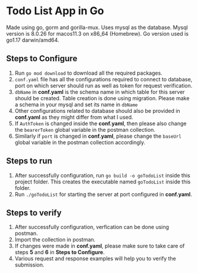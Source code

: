 # Todo List App in Go

Made using go, gorm and gorilla-mux. Uses mysql as the database. Mysql version is 8.0.26 for macos11.3 on x86_64 (Homebrew). Go version used is go1.17 darwin/amd64.

## Steps to Configure

1. Run `go mod download` to download all the required packages.
2. `conf.yaml` file has all the configurations required to connect to database, port on which server should run as well as token for request verification.
3. `dbName` in **conf.yaml** is the schema name in which table for this server should be created. Table creation is done using migration. Please make a schema in your mysql and set its name in `dbName`
4. Other configurations related to database should also be provided in **conf.yaml** as they might differ from what I used.
5. If `AuthToken` is changed inside the **conf.yaml**, then please also change the `bearerToken` global variable in the postman collection.
6. Similarly if `port` is changed in **conf.yaml**, please change the `baseUrl` global variable in the postman collection accordingly.

## Steps to run

1. After successfully configuration, run `go build -o goTodoList` inside this project folder. This creates the executable named `goTodoList` inside this folder.
2. Run `./goTodoList` for starting the server at port configured in **conf.yaml**.

## Steps to verify

1. After successfully configuration, verfication can be done using postman.
2. Import the collection in postman.
3. If changes were made in **conf.yaml**, please make sure to take care of steps **5** and **6** in **Steps to Configure**.
4. Various request and response examples will help you to verify the submission.
